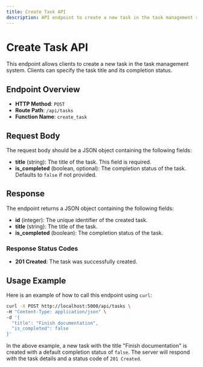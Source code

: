 ```yaml
---
title: Create Task API
description: API endpoint to create a new task in the task management system.
---
```


# Create Task API

This endpoint allows clients to create a new task in the task management system. Clients can specify the task title and its completion status.

## Endpoint Overview

- **HTTP Method**: `POST`
- **Route Path**: `/api/tasks`
- **Function Name**: `create_task`

## Request Body

The request body should be a JSON object containing the following fields:

- **title** (string): The title of the task. This field is required.
- **is_completed** (boolean, optional): The completion status of the task. Defaults to `false` if not provided.

## Response

The endpoint returns a JSON object containing the following fields:

- **id** (integer): The unique identifier of the created task.
- **title** (string): The title of the task.
- **is_completed** (boolean): The completion status of the task.

### Response Status Codes

- **201 Created**: The task was successfully created.

## Usage Example

Here is an example of how to call this endpoint using `curl`:

```bash
curl -X POST http://localhost:5000/api/tasks \
-H "Content-Type: application/json" \
-d '{
  "title": "Finish documentation",
  "is_completed": false
}'
```

In the above example, a new task with the title "Finish documentation" is created with a default completion status of `false`. The server will respond with the task details and a status code of `201 Created`.